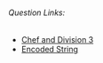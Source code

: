 ###### Question Links:
 * <a href="https://www.codechef.com/JAN21C/problems/DIVTHREE">Chef and Division 3</a>
 * <a href="https://www.codechef.com/JAN21C/problems/DECODEIT">Encoded String</a>

